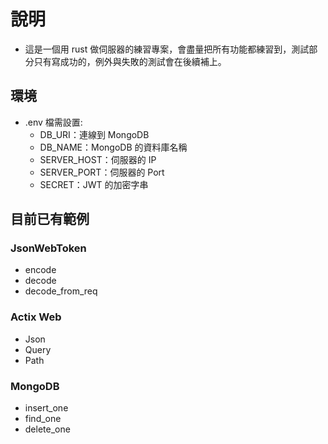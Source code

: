 # 說明

- 這是一個用 rust 做伺服器的練習專案，會盡量把所有功能都練習到，測試部分只有寫成功的，例外與失敗的測試會在後續補上。

## 環境

- .env 檔需設置:
    - DB_URI：連線到 MongoDB
    - DB_NAME：MongoDB 的資料庫名稱
    - SERVER_HOST：伺服器的 IP
    - SERVER_PORT：伺服器的 Port
    - SECRET：JWT 的加密字串

## 目前已有範例

### JsonWebToken

- encode
- decode
- decode_from_req

### Actix Web

- Json
- Query
- Path

### MongoDB

- insert_one
- find_one
- delete_one
